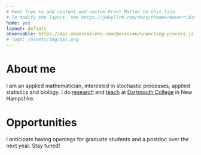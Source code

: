 ```yaml
---
# Feel free to add content and custom Front Matter to this file.
# To modify the layout, see https://jekyllrb.com/docs/themes/#overriding-theme-defaults
home: yes
layout: default
observable: https://api.observablehq.com/@elevien/branching-process.js?v=3
# logo: /assets/img/pic.png
---
```


# About me


I am an applied mathematician, interested in stochastic processes, applied statistics and biology. I do [research](https://scholar.google.com/citations?user=hshuLN4AAAAJ&hl=en) and [teach](./teaching.html) at [Dartmouth College](https://home.dartmouth.edu/) in New Hampshire.


# Opportunities

I anticipate having openings for graduate students and a postdoc over the next year. Stay tuned!
